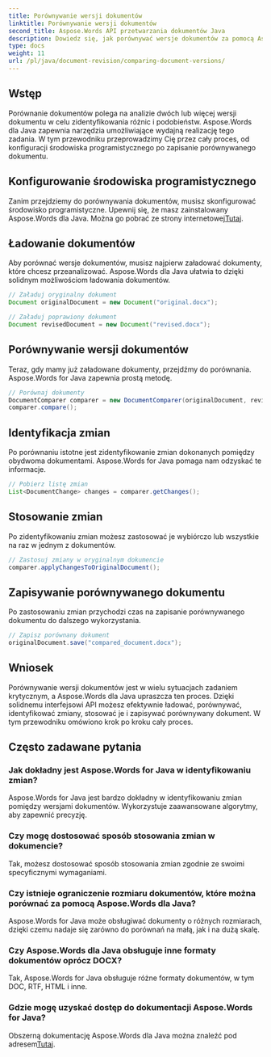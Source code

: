 ```yaml
---
title: Porównywanie wersji dokumentów
linktitle: Porównywanie wersji dokumentów
second_title: Aspose.Words API przetwarzania dokumentów Java
description: Dowiedz się, jak porównywać wersje dokumentów za pomocą Aspose.Words dla Java. Przewodnik krok po kroku dotyczący skutecznej kontroli wersji.
type: docs
weight: 11
url: /pl/java/document-revision/comparing-document-versions/
---
```


## Wstęp

Porównanie dokumentów polega na analizie dwóch lub więcej wersji dokumentu w celu zidentyfikowania różnic i podobieństw. Aspose.Words dla Java zapewnia narzędzia umożliwiające wydajną realizację tego zadania. W tym przewodniku przeprowadzimy Cię przez cały proces, od konfiguracji środowiska programistycznego po zapisanie porównywanego dokumentu.

## Konfigurowanie środowiska programistycznego

Zanim przejdziemy do porównywania dokumentów, musisz skonfigurować środowisko programistyczne. Upewnij się, że masz zainstalowany Aspose.Words dla Java. Można go pobrać ze strony internetowej[Tutaj](https://releases.aspose.com/words/java/).

## Ładowanie dokumentów

Aby porównać wersje dokumentów, musisz najpierw załadować dokumenty, które chcesz przeanalizować. Aspose.Words dla Java ułatwia to dzięki solidnym możliwościom ładowania dokumentów.

```java
// Załaduj oryginalny dokument
Document originalDocument = new Document("original.docx");

// Załaduj poprawiony dokument
Document revisedDocument = new Document("revised.docx");
```

## Porównywanie wersji dokumentów

Teraz, gdy mamy już załadowane dokumenty, przejdźmy do porównania. Aspose.Words for Java zapewnia prostą metodę.

```java
// Porównaj dokumenty
DocumentComparer comparer = new DocumentComparer(originalDocument, revisedDocument);
comparer.compare();
```

## Identyfikacja zmian

Po porównaniu istotne jest zidentyfikowanie zmian dokonanych pomiędzy obydwoma dokumentami. Aspose.Words for Java pomaga nam odzyskać te informacje.

```java
// Pobierz listę zmian
List<DocumentChange> changes = comparer.getChanges();
```

## Stosowanie zmian

Po zidentyfikowaniu zmian możesz zastosować je wybiórczo lub wszystkie na raz w jednym z dokumentów.

```java
// Zastosuj zmiany w oryginalnym dokumencie
comparer.applyChangesToOriginalDocument();
```

## Zapisywanie porównywanego dokumentu

Po zastosowaniu zmian przychodzi czas na zapisanie porównywanego dokumentu do dalszego wykorzystania.

```java
// Zapisz porównany dokument
originalDocument.save("compared_document.docx");
```

## Wniosek

Porównywanie wersji dokumentów jest w wielu sytuacjach zadaniem krytycznym, a Aspose.Words dla Java upraszcza ten proces. Dzięki solidnemu interfejsowi API możesz efektywnie ładować, porównywać, identyfikować zmiany, stosować je i zapisywać porównywany dokument. W tym przewodniku omówiono krok po kroku cały proces.

## Często zadawane pytania

### Jak dokładny jest Aspose.Words for Java w identyfikowaniu zmian?

Aspose.Words for Java jest bardzo dokładny w identyfikowaniu zmian pomiędzy wersjami dokumentów. Wykorzystuje zaawansowane algorytmy, aby zapewnić precyzję.

### Czy mogę dostosować sposób stosowania zmian w dokumencie?

Tak, możesz dostosować sposób stosowania zmian zgodnie ze swoimi specyficznymi wymaganiami.

### Czy istnieje ograniczenie rozmiaru dokumentów, które można porównać za pomocą Aspose.Words dla Java?

Aspose.Words for Java może obsługiwać dokumenty o różnych rozmiarach, dzięki czemu nadaje się zarówno do porównań na małą, jak i na dużą skalę.

### Czy Aspose.Words dla Java obsługuje inne formaty dokumentów oprócz DOCX?

Tak, Aspose.Words for Java obsługuje różne formaty dokumentów, w tym DOC, RTF, HTML i inne.

### Gdzie mogę uzyskać dostęp do dokumentacji Aspose.Words for Java?

Obszerną dokumentację Aspose.Words dla Java można znaleźć pod adresem[Tutaj](https://reference.aspose.com/words/java/).